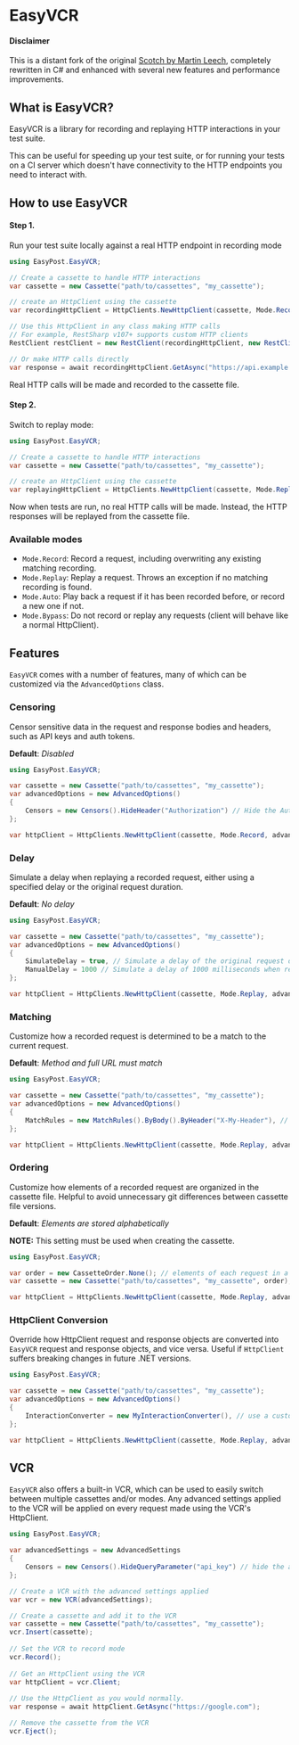 # EasyVCR

#### Disclaimer
This is a distant fork of the original [Scotch by Martin Leech](https://github.com/mleech/scotch), completely rewritten in C# and enhanced with several new features and performance improvements.

## What is EasyVCR?
EasyVCR is a library for recording and replaying HTTP interactions in your test suite.

This can be useful for speeding up your test suite, or for running your tests on a CI server which doesn't have connectivity to the HTTP endpoints you need to interact with.

## How to use EasyVCR
#### Step 1.
Run your test suite locally against a real HTTP endpoint in recording mode

```csharp
using EasyPost.EasyVCR;

// Create a cassette to handle HTTP interactions
var cassette = new Cassette("path/to/cassettes", "my_cassette");

// create an HttpClient using the cassette
var recordingHttpClient = HttpClients.NewHttpClient(cassette, Mode.Record);

// Use this HttpClient in any class making HTTP calls
// For example, RestSharp v107+ supports custom HTTP clients
RestClient restClient = new RestClient(recordingHttpClient, new RestClientOptions()));

// Or make HTTP calls directly
var response = await recordingHttpClient.GetAsync("https://api.example.com/v1/users");
```
Real HTTP calls will be made and recorded to the cassette file.

#### Step 2.
Switch to replay mode:
```csharp
using EasyPost.EasyVCR;

// Create a cassette to handle HTTP interactions
var cassette = new Cassette("path/to/cassettes", "my_cassette");

// create an HttpClient using the cassette
var replayingHttpClient = HttpClients.NewHttpClient(cassette, Mode.Replay);
```
Now when tests are run, no real HTTP calls will be made. Instead, the HTTP responses will be replayed from the cassette file.

### Available modes
- `Mode.Record`: Record a request, including overwriting any existing matching recording.
- `Mode.Replay`: Replay a request. Throws an exception if no matching recording is found.
- `Mode.Auto`:  Play back a request if it has been recorded before, or record a new one if not.
- `Mode.Bypass`:  Do not record or replay any requests (client will behave like a normal HttpClient).

## Features
`EasyVCR` comes with a number of features, many of which can be customized via the `AdvancedOptions` class.

### Censoring
Censor sensitive data in the request and response bodies and headers, such as API keys and auth tokens.

**Default**: *Disabled*
```csharp
using EasyPost.EasyVCR;

var cassette = new Cassette("path/to/cassettes", "my_cassette");
var advancedOptions = new AdvancedOptions()
{
    Censors = new Censors().HideHeader("Authorization") // Hide the Authorization header
};

var httpClient = HttpClients.NewHttpClient(cassette, Mode.Record, advancedSettings);
```
### Delay
Simulate a delay when replaying a recorded request, either using a specified delay or the original request duration.

**Default**: *No delay*
```csharp
using EasyPost.EasyVCR;

var cassette = new Cassette("path/to/cassettes", "my_cassette");
var advancedOptions = new AdvancedOptions()
{
    SimulateDelay = true, // Simulate a delay of the original request duration when replaying (overrides ManualDelay)
    ManualDelay = 1000 // Simulate a delay of 1000 milliseconds when replaying
};

var httpClient = HttpClients.NewHttpClient(cassette, Mode.Replay, advancedSettings);
```
### Matching
Customize how a recorded request is determined to be a match to the current request.

**Default**: *Method and full URL must match*
```csharp
using EasyPost.EasyVCR;

var cassette = new Cassette("path/to/cassettes", "my_cassette");
var advancedOptions = new AdvancedOptions()
{
    MatchRules = new MatchRules().ByBody().ByHeader("X-My-Header"), // Match recorded requests by body and a specific header
};

var httpClient = HttpClients.NewHttpClient(cassette, Mode.Replay, advancedSettings);
```

### Ordering
Customize how elements of a recorded request are organized in the cassette file. 
Helpful to avoid unnecessary git differences between cassette file versions. 

**Default**: *Elements are stored alphabetically*

**NOTE:** This setting must be used when creating the cassette.
```csharp
using EasyPost.EasyVCR;

var order = new CassetteOrder.None(); // elements of each request in a cassette won't be ordered in any particular way
var cassette = new Cassette("path/to/cassettes", "my_cassette", order);

var httpClient = HttpClients.NewHttpClient(cassette, Mode.Replay, advancedSettings);
```

### HttpClient Conversion
Override how HttpClient request and response objects are converted into `EasyVCR` request and response objects, and vice versa.
Useful if `HttpClient` suffers breaking changes in future .NET versions.
```csharp
using EasyPost.EasyVCR;

var cassette = new Cassette("path/to/cassettes", "my_cassette");
var advancedOptions = new AdvancedOptions()
{
    InteractionConverter = new MyInteractionConverter(), // use a custom interaction converter by implementing IInteractionConverter
};

var httpClient = HttpClients.NewHttpClient(cassette, Mode.Replay, advancedSettings);
```

## VCR
`EasyVCR` also offers a built-in VCR, which can be used to easily switch between multiple cassettes and/or modes. Any advanced settings applied to the VCR will be applied on every request made using the VCR's HttpClient.

```csharp
using EasyPost.EasyVCR;

var advancedSettings = new AdvancedSettings
{
    Censors = new Censors().HideQueryParameter("api_key") // hide the api_key query parameter
};

// Create a VCR with the advanced settings applied
var vcr = new VCR(advancedSettings);

// Create a cassette and add it to the VCR
var cassette = new Cassette("path/to/cassettes", "my_cassette");
vcr.Insert(cassette);
       
// Set the VCR to record mode     
vcr.Record();
            
// Get an HttpClient using the VCR
var httpClient = vcr.Client;
            
// Use the HttpClient as you would normally.
var response = await httpClient.GetAsync("https://google.com");

// Remove the cassette from the VCR            
vcr.Eject();
```